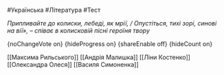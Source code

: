 #Українська #Література #Тест

*Припливайте до колиски, лебеді, як мрії, / Опустіться, тихі зорі, синові на вії», – співає в колисковій пісні героїня твору*

{noChangeVote on}
{hideProgress on}
{shareEnable off}
{hideCount on}

[[Максима Рильського]]
[[Андрія Малишка]]
[[Ліни Костенко]]
[[Олександра Олеся]]
[[Василя Симоненка]]
